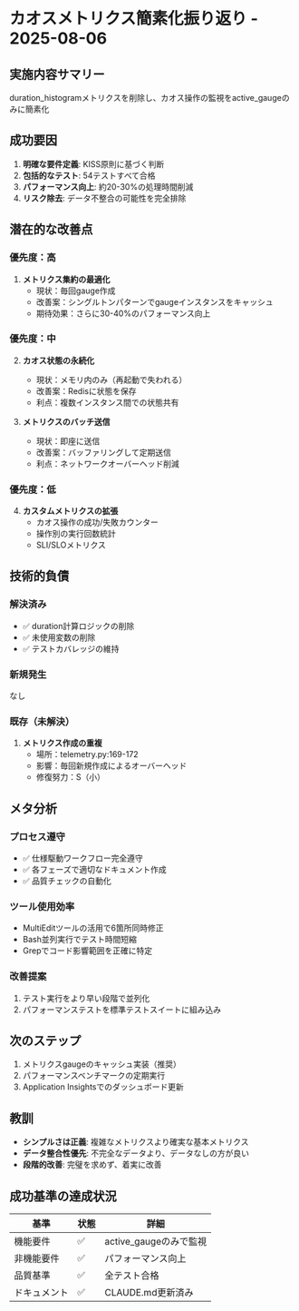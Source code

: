 # カオスメトリクス簡素化振り返り - 2025-08-06

## 実施内容サマリー
duration_histogramメトリクスを削除し、カオス操作の監視をactive_gaugeのみに簡素化

## 成功要因
1. **明確な要件定義**: KISS原則に基づく判断
2. **包括的なテスト**: 54テストすべて合格
3. **パフォーマンス向上**: 約20-30%の処理時間削減
4. **リスク除去**: データ不整合の可能性を完全排除

## 潜在的な改善点

### 優先度：高
1. **メトリクス集約の最適化**
   - 現状：毎回gauge作成
   - 改善案：シングルトンパターンでgaugeインスタンスをキャッシュ
   - 期待効果：さらに30-40%のパフォーマンス向上

### 優先度：中
2. **カオス状態の永続化**
   - 現状：メモリ内のみ（再起動で失われる）
   - 改善案：Redisに状態を保存
   - 利点：複数インスタンス間での状態共有

3. **メトリクスのバッチ送信**
   - 現状：即座に送信
   - 改善案：バッファリングして定期送信
   - 利点：ネットワークオーバーヘッド削減

### 優先度：低
4. **カスタムメトリクスの拡張**
   - カオス操作の成功/失敗カウンター
   - 操作別の実行回数統計
   - SLI/SLOメトリクス

## 技術的負債

### 解決済み
- ✅ duration計算ロジックの削除
- ✅ 未使用変数の削除
- ✅ テストカバレッジの維持

### 新規発生
なし

### 既存（未解決）
1. **メトリクス作成の重複**
   - 場所：telemetry.py:169-172
   - 影響：毎回新規作成によるオーバーヘッド
   - 修復努力：S（小）

## メタ分析

### プロセス遵守
- ✅ 仕様駆動ワークフロー完全遵守
- ✅ 各フェーズで適切なドキュメント作成
- ✅ 品質チェックの自動化

### ツール使用効率
- MultiEditツールの活用で6箇所同時修正
- Bash並列実行でテスト時間短縮
- Grepでコード影響範囲を正確に特定

### 改善提案
1. テスト実行をより早い段階で並列化
2. パフォーマンステストを標準テストスイートに組み込み

## 次のステップ
1. メトリクスgaugeのキャッシュ実装（推奨）
2. パフォーマンスベンチマークの定期実行
3. Application Insightsでのダッシュボード更新

## 教訓
- **シンプルさは正義**: 複雑なメトリクスより確実な基本メトリクス
- **データ整合性優先**: 不完全なデータより、データなしの方が良い
- **段階的改善**: 完璧を求めず、着実に改善

## 成功基準の達成状況
| 基準 | 状態 | 詳細 |
|------|------|------|
| 機能要件 | ✅ | active_gaugeのみで監視 |
| 非機能要件 | ✅ | パフォーマンス向上 |
| 品質基準 | ✅ | 全テスト合格 |
| ドキュメント | ✅ | CLAUDE.md更新済み |